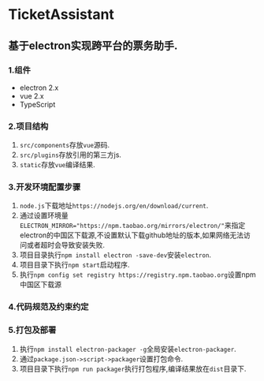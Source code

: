 # TicketAssistant

## 基于electron实现跨平台的票务助手.

### 1.组件
* electron 2.x
* vue 2.x
* TypeScript

### 2.项目结构
1. `src/components`存放`vue`源码.
2. `src/plugins`存放引用的第三方js.
3. `static`存放`vue`编译结果.

### 3.开发环境配置步骤
1. `node.js`下载地址`https://nodejs.org/en/download/current`.
2. 通过设置环境量`ELECTRON_MIRROR="https://npm.taobao.org/mirrors/electron/"`来指定electron的中国区下载源,不设置默认下载github地址的版本,如果网络无法访问或者超时会导致安装失败.
3. 项目目录执行`npm install electron -save-dev`安装`electron`.
4. 项目目录下执行`npm start`启动程序.
5. 执行`npm config set registry https://registry.npm.taobao.org`设置npm中国区下载源

### 4.代码规范及约束约定

### 5.打包及部署
1. 执行`npm install electron-packager -g`全局安装`electron-packager`.
2. 通过`package.json->script->packager`设置打包命令.
3. 项目目录下执行`npm run packager`执行打包程序,编译结果放在`dist`目录下.